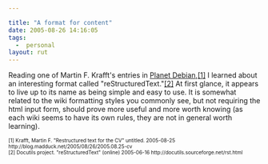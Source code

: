 ```yaml
---

title: "A format for content"
date: 2005-08-26 14:16:05
tags:
  -  personal
layout: rut
---
```


<p>Reading one of Martin F. Krafft's entries in <a href="http://planet.debian.org/">Planet Debian</a>,<a href="http://blog.madduck.net/2005/08/26/2005.08.25-cv">[1]</a> I learned about an interesting format called "reStructuredText."<a href="http://docutils.sourceforge.net/rst.html">[2]</a> At first glance, it appears to live up to its name as being simple and easy to use.  It is somewhat related to the wiki formatting styles you commonly see, but not requiring the html input form, should prove more useful and more worth knowing (as each wiki seems to have its own rules, they are not in general worth learning).</p>  <font size="-2"> [1] Krafft, Martin F. "Restructured text for the CV" untitled.  2005-08-25 http://blog.madduck.net/2005/08/26/2005.08.25-cv <br  /> [2] Docutils project.  "reStructuredText" (online) 2005-06-16 http://docutils.sourceforge.net/rst.html <br  /> </font>

